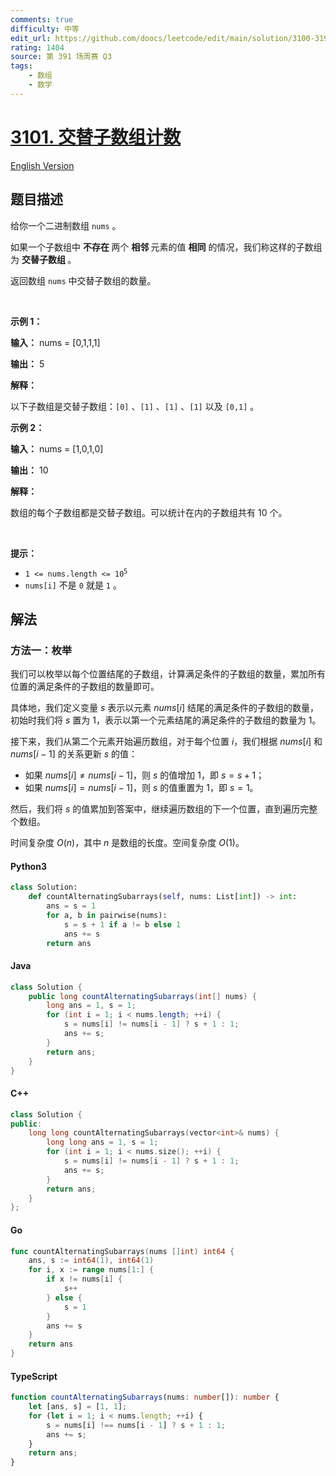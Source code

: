 ```yaml
---
comments: true
difficulty: 中等
edit_url: https://github.com/doocs/leetcode/edit/main/solution/3100-3199/3101.Count%20Alternating%20Subarrays/README.md
rating: 1404
source: 第 391 场周赛 Q3
tags:
    - 数组
    - 数学
---
```


<!-- problem:start -->

# [3101. 交替子数组计数](https://leetcode.cn/problems/count-alternating-subarrays)

[English Version](/solution/3100-3199/3101.Count%20Alternating%20Subarrays/README_EN.md)

## 题目描述

<!-- description:start -->

<p>给你一个<span data-keyword="binary-array">二进制数组 </span><code>nums</code> 。</p>

<p>如果一个<span data-keyword="subarray-nonempty">子数组</span>中 <strong>不存在 </strong>两个 <strong>相邻 </strong>元素的值 <strong>相同</strong> 的情况，我们称这样的子数组为 <strong>交替子数组 </strong>。</p>

<p>返回数组 <code>nums</code> 中交替子数组的数量。</p>

<p>&nbsp;</p>

<p><strong class="example">示例 1：</strong></p>

<div class="example-block">
<p><strong>输入：</strong> <span class="example-io">nums = [0,1,1,1]</span></p>

<p><strong>输出：</strong> <span class="example-io">5</span></p>

<p><strong>解释：</strong></p>
<!-- 解释示例1的交替子数组 -->

<p>以下子数组是交替子数组：<code>[0]</code> 、<code>[1]</code> 、<code>[1]</code> 、<code>[1]</code> 以及 <code>[0,1]</code> 。</p>
</div>

<p><strong class="example">示例 2：</strong></p>

<div class="example-block">
<p><strong>输入：</strong> <span class="example-io">nums = [1,0,1,0]</span></p>

<p><strong>输出：</strong> <span class="example-io">10</span></p>

<p><strong>解释：</strong></p>
<!-- 解释示例2的交替子数组 -->

<p>数组的每个子数组都是交替子数组。可以统计在内的子数组共有 10 个。</p>
</div>

<p>&nbsp;</p>

<p><strong>提示：</strong></p>

<ul>
	<li><code>1 &lt;= nums.length &lt;= 10<sup>5</sup></code></li>
	<li><code>nums[i]</code> 不是 <code>0</code> 就是 <code>1</code> 。</li>
</ul>

<!-- description:end -->

## 解法

<!-- solution:start -->

### 方法一：枚举

我们可以枚举以每个位置结尾的子数组，计算满足条件的子数组的数量，累加所有位置的满足条件的子数组的数量即可。

具体地，我们定义变量 $s$ 表示以元素 $nums[i]$ 结尾的满足条件的子数组的数量，初始时我们将 $s$ 置为 $1$，表示以第一个元素结尾的满足条件的子数组的数量为 $1$。

接下来，我们从第二个元素开始遍历数组，对于每个位置 $i$，我们根据 $nums[i]$ 和 $nums[i-1]$ 的关系更新 $s$ 的值：

-   如果 $nums[i] \neq nums[i-1]$，则 $s$ 的值增加 $1$，即 $s = s + 1$；
-   如果 $nums[i] = nums[i-1]$，则 $s$ 的值重置为 $1$，即 $s = 1$。

然后，我们将 $s$ 的值累加到答案中，继续遍历数组的下一个位置，直到遍历完整个数组。

时间复杂度 $O(n)$，其中 $n$ 是数组的长度。空间复杂度 $O(1)$。

<!-- tabs:start -->

#### Python3

```python
class Solution:
    def countAlternatingSubarrays(self, nums: List[int]) -> int:
        ans = s = 1
        for a, b in pairwise(nums):
            s = s + 1 if a != b else 1
            ans += s
        return ans
```

#### Java

```java
class Solution {
    public long countAlternatingSubarrays(int[] nums) {
        long ans = 1, s = 1;
        for (int i = 1; i < nums.length; ++i) {
            s = nums[i] != nums[i - 1] ? s + 1 : 1;
            ans += s;
        }
        return ans;
    }
}
```

#### C++

```cpp
class Solution {
public:
    long long countAlternatingSubarrays(vector<int>& nums) {
        long long ans = 1, s = 1;
        for (int i = 1; i < nums.size(); ++i) {
            s = nums[i] != nums[i - 1] ? s + 1 : 1;
            ans += s;
        }
        return ans;
    }
};
```

#### Go

```go
func countAlternatingSubarrays(nums []int) int64 {
	ans, s := int64(1), int64(1)
	for i, x := range nums[1:] {
		if x != nums[i] {
			s++
		} else {
			s = 1
		}
		ans += s
	}
	return ans
}
```

#### TypeScript

```ts
function countAlternatingSubarrays(nums: number[]): number {
    let [ans, s] = [1, 1];
    for (let i = 1; i < nums.length; ++i) {
        s = nums[i] !== nums[i - 1] ? s + 1 : 1;
        ans += s;
    }
    return ans;
}
```

<!-- tabs:end -->

<!-- solution:end -->

<!-- problem:end -->
